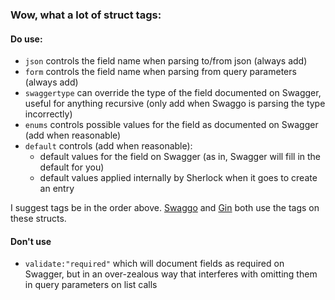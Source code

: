 ### Wow, what a lot of struct tags:
#### Do use:
- `json` controls the field name when parsing to/from json (always add)
- `form` controls the field name when parsing from query parameters (always add)
- `swaggertype` can override the type of the field documented on Swagger, useful for anything recursive (only add when Swaggo is parsing the type incorrectly)
- `enums` controls possible values for the field as documented on Swagger (add when reasonable)
- `default` controls (add when reasonable):
  - default values for the field on Swagger (as in, Swagger will fill in the default for you)
  - default values applied internally by Sherlock when it goes to create an entry


I suggest tags be in the order above. [Swaggo](https://github.com/swaggo/swag#available) and [Gin](https://github.com/gin-gonic/gin#model-binding-and-validation) both use the tags on these structs.

#### Don't use
- `validate:"required"` which will document fields as required on Swagger, but in an over-zealous way that interferes with omitting them in query parameters on list calls



